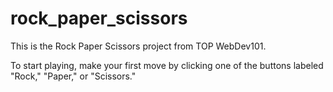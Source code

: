 # rock_paper_scissors

This is the Rock Paper Scissors project from TOP WebDev101. 

To start playing, make your first move by clicking one of the buttons labeled "Rock," "Paper," or "Scissors."
